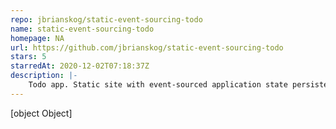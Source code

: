 ```yaml
---
repo: jbrianskog/static-event-sourcing-todo
name: static-event-sourcing-todo
homepage: NA
url: https://github.com/jbrianskog/static-event-sourcing-todo
stars: 5
starredAt: 2020-12-02T07:18:37Z
description: |-
    Todo app. Static site with event-sourced application state persisted in IndexedDB. Use the app! @ https://jbrianskog.github.io/static-event-sourcing-todo/
---
```


[object Object]
